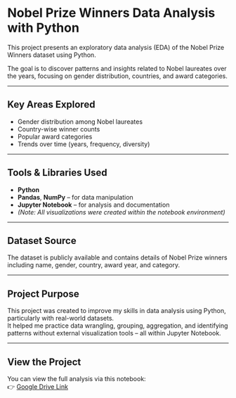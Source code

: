 # Nobel Prize Winners Data Analysis with Python

This project presents an exploratory data analysis (EDA) of the Nobel Prize Winners dataset using Python.

The goal is to discover patterns and insights related to Nobel laureates over the years, focusing on gender distribution, countries, and award categories.

---

## Key Areas Explored

- Gender distribution among Nobel laureates  
- Country-wise winner counts  
- Popular award categories  
- Trends over time (years, frequency, diversity)

---

## Tools & Libraries Used

- **Python**  
- **Pandas**, **NumPy** – for data manipulation  
- **Jupyter Notebook** – for analysis and documentation  
- *(Note: All visualizations were created within the notebook environment)*

---

## Dataset Source

The dataset is publicly available and contains details of Nobel Prize winners including name, gender, country, award year, and category.

---

## Project Purpose

This project was created to improve my skills in data analysis using Python, particularly with real-world datasets.  
It helped me practice data wrangling, grouping, aggregation, and identifying patterns without external visualization tools – all within Jupyter Notebook.

---

##  View the Project

You can view the full analysis via this notebook:  
👉 [Google Drive Link](https://drive.google.com/drive/folders/1QS5Adt_3Ur7-B_tdH39KnXSx_7zyOKzq?usp=sharing)
